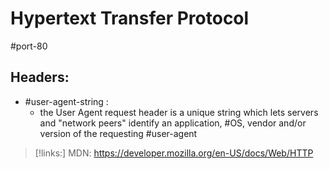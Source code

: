 
# Hypertext Transfer Protocol

#port-80 








## Headers:
- #user-agent-string :
	- the User Agent request header is a unique string which lets servers and "network peers" identify an application, #OS, vendor and/or version of the requesting #user-agent 


>[!links:]
>MDN: https://developer.mozilla.org/en-US/docs/Web/HTTP 